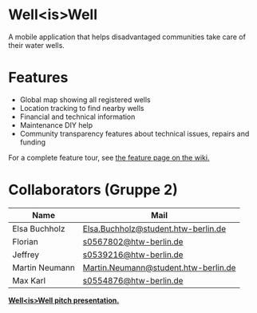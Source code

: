 # Well\<is\>Well 

A mobile application that helps disadvantaged communities take care of their water wells.

# Features

* Global map showing all registered wells
* Location tracking to find nearby wells
* Financial and technical information
* Maintenance DIY help
* Community transparency features about technical issues, repairs and funding

For a complete feature tour, see [the feature page on the wiki.](https://github.com/martinneumann/maph/wiki/Features)


# Collaborators (Gruppe 2)

| Name               | Mail                                 |
|--------------------|--------------------------------------|
| Elsa Buchholz      | Elsa.Buchholz@student.htw-berlin.de  |
| Florian            | s0567802@htw-berlin.de               |
| Jeffrey            | s0539216@htw-berlin.de               |
| Martin Neumann     | Martin.Neumann@student.htw-berlin.de |
| Max Karl           | s0554876@htw-berlin.de               |

**[Well\<is\>Well pitch presentation.](https://docs.google.com/presentation/d/1O72cxTc6pDUc0vmxBZK4N8FjJiaNkhScR2-NEgp_-N4/edit?usp=sharing)**
